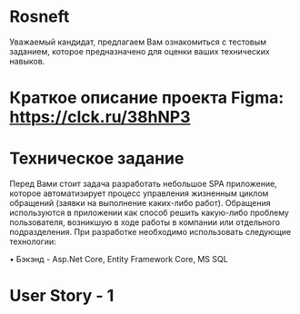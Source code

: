 # Rosneft 
Уважаемый кандидат, предлагаем Вам ознакомиться с тестовым заданием, которое предназначено для оценки ваших технических навыков.
# Краткое описание проекта Figma: https://clck.ru/38hNP3
# Техническое задание
Перед Вами стоит задача разработать небольшое SPA приложение, которое автоматизирует процесс управления жизненным циклом обращений (заявки на выполнение каких-либо работ). Обращения используются в приложении как способ решить какую-либо проблему пользователя, возникшую в ходе работы в компании или отдельного подразделения. При разработке необходимо использовать следующие технологии: 

  •	Бэкэнд - Asp.Net Core, Entity Framework Core, MS SQL

# User Story - 1

